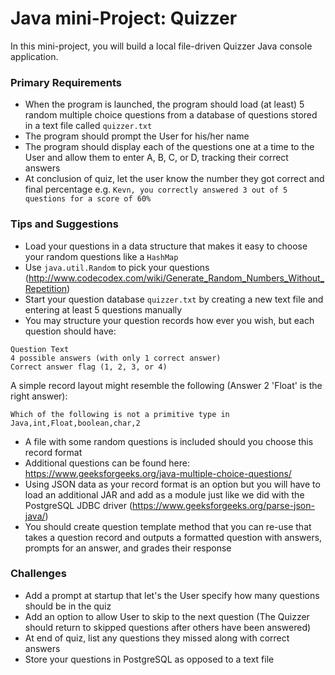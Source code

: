 # Java mini-Project: Quizzer

In this mini-project, you will build a local file-driven Quizzer Java console application.

### Primary Requirements
* When the program is launched, the program should load (at least) 5 random multiple choice questions from a database of questions stored in a text file called ```quizzer.txt```
* The program should prompt the User for his/her name
* The program should display each of the questions one at a time to the User and allow them to enter A, B, C, or D, tracking their correct answers
* At conclusion of quiz, let the user know the number they got correct and final percentage e.g.
```Kevn, you correctly answered 3 out of 5 questions for a score of 60%```


### Tips and Suggestions
* Load your questions in a data structure that makes it easy to choose your random questions like a ```HashMap```
* Use ```java.util.Random``` to pick your questions (http://www.codecodex.com/wiki/Generate_Random_Numbers_Without_Repetition)
* Start your question database ```quizzer.txt``` by creating a new text file and entering at least 5 questions manually
* You may structure your question records how ever you wish, but each question should have:
```
Question Text
4 possible answers (with only 1 correct answer)
Correct answer flag (1, 2, 3, or 4)
```
A simple record layout might resemble the following (Answer 2 'Float' is the right answer):
```
Which of the following is not a primitive type in Java,int,Float,boolean,char,2
```
* A file with some random questions is included should you choose this record format
* Additional questions can be found here: https://www.geeksforgeeks.org/java-multiple-choice-questions/
* Using JSON data as your record format is an option but you will have to load an additional JAR and add as a module just like we did with the PostgreSQL JDBC driver (https://www.geeksforgeeks.org/parse-json-java/)
* You should create question template method that you can re-use that takes a question record and outputs a formatted question with answers, prompts for an answer, and grades their response


### Challenges
* Add a prompt at startup that let's the User specify how many questions should be in the quiz
* Add an option to allow User to skip to the next question (The Quizzer should return to skipped questions after others have been answered)
* At end of quiz, list any questions they missed along with correct answers
* Store your questions in PostgreSQL as opposed to a text file

